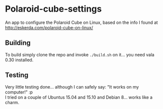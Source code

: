 # Polaroid-cube-settings
An app to configure the Polaroid Cube on Linux, based on the info I found at http://eskerda.com/polaroid-cube-on-linux/

## Building
To build simply clone the repo and invoke `./build.sh` on it... you need vala 0.30 installed.

## Testing
Very little testing done... although I can safely say: "It works on my computer!" :p  
I tried on a couple of Ubuntus 15.04 and 15.10 and Debian 8... works like a charm.
